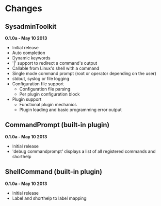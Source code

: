 # Changes #

## SysadminToolkit ##

**0.1.0a - May 10 2013**

- Initial release
- Auto completion
- Dynamic keywords
- '|' support to redirect a command's output
- Callable from Linux's shell with a command
- Single mode command prompt (root or operator depending on the user)
- stdout, syslog or file logging
- Configuration file support
	- Configuration file parsing
	- Per plugin configuration block
- Plugin support
	- Functional plugin mechanics
	- Plugin loading and basic programming error output

## CommandPrompt (built-in plugin) ##

**0.1.0a - May 10 2013**

- Initial release
- 'debug commandprompt' displays a list of all registered commands and shorthelp

## ShellCommand (built-in plugin) ##

**0.1.0a - May 10 2013**

- Initial release
- Label and shorthelp to label mapping